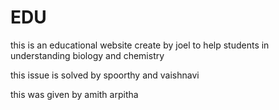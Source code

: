 # EDU
this is an educational website create by joel to help students in understanding biology and chemistry

this issue is solved by spoorthy and vaishnavi

this was given by amith arpitha

